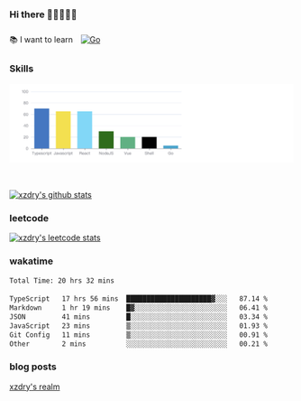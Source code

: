 ### Hi there 👋👋👋👋👋

 :books: I want to learn <a href="https://go.dev/" target="_blank"><img style="margin: 10px" src="https://profilinator.rishav.dev/skills-assets/go-original.svg" alt="Go" height="50" /></a>  

### Skills
![](img/2022-09-05-22-04-20.png)

<br />

[![xzdry's github stats](https://github-readme-stats.vercel.app/api?username=xzdry&count_private=true&show_icons=true&theme=vue)](https://github.com/xzdry)

### leetcode
[![xzdry's leetcode stats](https://leetcard.jacoblin.cool/xzdry-2?theme=light&font=Anek%20Kannada&site=cn)](https://leetcode.cn/u/xzdry-2/)

### wakatime
<!--START_SECTION:waka-->

```text
Total Time: 20 hrs 32 mins

TypeScript   17 hrs 56 mins  █████████████████████▓░░░   87.14 %
Markdown     1 hr 19 mins    █▓░░░░░░░░░░░░░░░░░░░░░░░   06.41 %
JSON         41 mins         █░░░░░░░░░░░░░░░░░░░░░░░░   03.34 %
JavaScript   23 mins         ▒░░░░░░░░░░░░░░░░░░░░░░░░   01.93 %
Git Config   11 mins         ▒░░░░░░░░░░░░░░░░░░░░░░░░   00.91 %
Other        2 mins          ░░░░░░░░░░░░░░░░░░░░░░░░░   00.21 %
```

<!--END_SECTION:waka-->

### blog posts
[xzdry's realm](https://www.justdry.net/)
